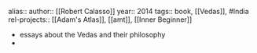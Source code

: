 alias::
author:: [[Robert Calasso]]
year:: 2014
tags:: book, [[Vedas]], #India
rel-projects:: [[Adam's Atlas]], [[amt]], [[Inner Beginner]]


- essays about the Vedas and their philosophy
-
